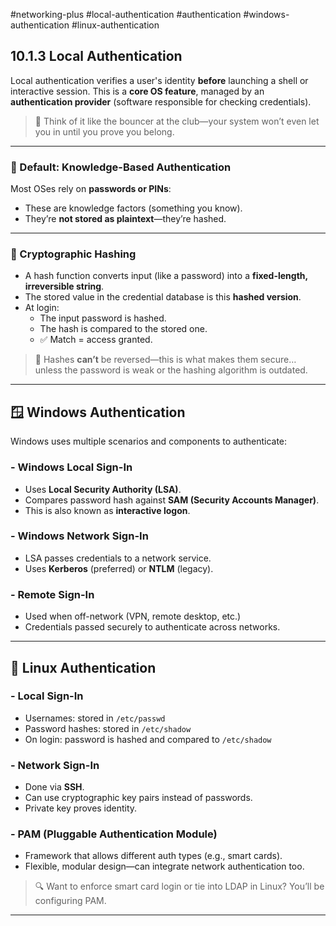 #networking-plus #local-authentication #authentication #windows-authentication #linux-authentication

## 10.1.3 Local Authentication

Local authentication verifies a user's identity **before** launching a shell or interactive session. This is a **core OS feature**, managed by an **authentication provider** (software responsible for checking credentials).

> 🧱 Think of it like the bouncer at the club—your system won’t even let you in until you prove you belong.

---

### 🧱 Default: Knowledge-Based Authentication

Most OSes rely on **passwords or PINs**:
- These are knowledge factors (something you know).
- They’re **not stored as plaintext**—they’re hashed.

---

### 🧱 Cryptographic Hashing

- A hash function converts input (like a password) into a **fixed-length, irreversible string**.
- The stored value in the credential database is this **hashed version**.
- At login:
  - The input password is hashed.
  - The hash is compared to the stored one.
  - ✅ Match = access granted.

> 🔐 Hashes **can’t** be reversed—this is what makes them secure… unless the password is weak or the hashing algorithm is outdated.

---

## 🪟 Windows Authentication

Windows uses multiple scenarios and components to authenticate:

### - **Windows Local Sign-In**
- Uses **Local Security Authority (LSA)**.
- Compares password hash against **SAM (Security Accounts Manager)**.
- This is also known as **interactive logon**.

### - **Windows Network Sign-In**
- LSA passes credentials to a network service.
- Uses **Kerberos** (preferred) or **NTLM** (legacy).

### - **Remote Sign-In**
- Used when off-network (VPN, remote desktop, etc.)
- Credentials passed securely to authenticate across networks.

---

## 🐧 Linux Authentication

### - **Local Sign-In**
- Usernames: stored in `/etc/passwd`
- Password hashes: stored in `/etc/shadow`
- On login: password is hashed and compared to `/etc/shadow`

### - **Network Sign-In**
- Done via **SSH**.
- Can use cryptographic key pairs instead of passwords.
- Private key proves identity.

### - **PAM (Pluggable Authentication Module)**
- Framework that allows different auth types (e.g., smart cards).
- Flexible, modular design—can integrate network authentication too.

> 🔍 Want to enforce smart card login or tie into LDAP in Linux? You’ll be configuring PAM.

---

